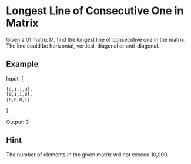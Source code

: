 # Longest Line of Consecutive One in Matrix

Given a 01 matrix M, find the longest line of consecutive one in the matrix. 
The line could be horizontal, vertical, diagonal or anti-diagonal.

## Example

Input:
[

    [0,1,1,0],
    [0,1,1,0],
    [0,0,0,1]
]

Output: 3


## Hint
The number of elements in the given matrix will not exceed 10,000.
